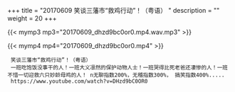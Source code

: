 +++
title = "20170609  笑谈三藩市“救鸡行动”！（粤语） "
description = ""
weight = 20
+++

{{< mymp3 mp3="20170609_dhzd9bc0or0.mp4.wav.mp3" >}}

{{< mymp4 mp4="20170609_dhzd9bc0or0.mp4" >}}

     笑谈三藩市“救鸡行动”！（粤语） 
     一班吃饱饭没事干的人！一班大义凛然的保护动物人士！一班哭得比死老爸还凄惨的人！一班不惜一切迎救六只妙龄母鸡的人！ n无聊指数200%，无稽指数300%， 搞笑指数400%..... 
     https://www.youtube.com/watch?v=DHzd9bC0OR0 
